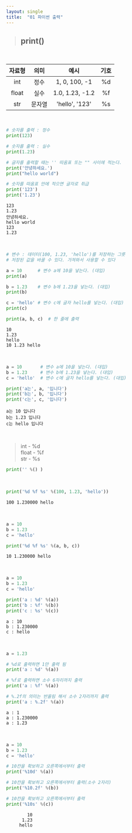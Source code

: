```yaml
---
layout: single
title:  "01 파이썬 출력"
---
```


>## **print()**

<br/>

|자료형|의미|예시|기호|
|:--:|:--:|:--:|:--:|
|int|정수|1, 0, 100, -1|%d|
|float|실수|1.0, 1.23, -1.2|%f|
|str|문자열|'hello', '123'|%s|


<br/>

```python
# 숫자를 출력 : 정수
print(123)    

# 숫자를 출력 : 실수
print(1.23)

# 글자를 출력할 때는 '' 따옴표 또는 "" 사이에 적는다.
print('안녕하세요.')
print("hello world")

# 숫자를 따옴표 안에 적으면 글자로 취급
print('123')
print('1.23')
```   

```
123
1.23       
안녕하세요.
hello world
123
1.23
```   
<br/>

```python
# 변수 : 데이터(100, 1.23, 'hello')를 저장하는 그릇
# 저장된 값을 바꿀 수 있다. 가져와서 사용할 수 있다

a = 10      # 변수 a에 10을 넣는다. (대입)
print(a)

b = 1.23    # 변수 b에 1.23을 넣는다. (대입)
print(b)

c = 'hello' # 변수 c에 글자 hello를 넣는다. (대입)
print(c)

print(a, b, c)  # 한 줄에 출력
```   

```
10
1.23
hello        
10 1.23 hello
```   
<br/>

```python
a = 10       # 변수 a에 10을 넣는다. (대입)
b = 1.23     # 변수 b에 1.23을 넣는다. (대입)
c = 'hello'  # 변수 c에 글자 hello를 넣는다. (대입)

print('a는', a, '입니다')
print('b는', b, '입니다')
print('c는', c, '입니다')
```   

```
a는 10 입니다
b는 1.23 입니다
c는 hello 입니다
```  


<br/>


>int   - %d  
float - %f  
str   - %s  

```python
print('' %() )
```   

<br/>


```python
print('%d %f %s' %(100, 1.23, 'hello'))
```   

```
100 1.230000 hello
```  

<br/>


```python
a = 10
b = 1.23
c = 'hello'

print('%d %f %s' %(a, b, c))
```   

```
10 1.230000 hello
```  

<br/>


```python
a = 10
b = 1.23
c = 'hello'

print('a : %d' %(a))
print('b : %f' %(b))
print('c : %s' %(c))
```   

```
a : 10
b : 1.230000
c : hello
```  
<br/>

```python
a = 1.23

# %d로 출력하면 1만 출력 됨
print('a : %d' %(a))

# %f로 출력하면 소수 6자리까지 출력    
print('a : %f' %(a))

# %.2f의 의미는 반올림 해서 소수 2자리까지 출력    
print('a : %.2f' %(a))  
```   

```
a : 1
a : 1.230000
a : 1.23
```  

<br/>


```python
a = 10
b = 1.23
c = 'hello'

# 10칸을 확보하고 오른쪽에서부터 출력
print('%10d' %(a))

# 10칸을 확보하고 오른쪽에서부터 출력(소수 2자리)      
print('%10.2f' %(b))

# 10칸을 확보하고 오른쪽에서부터 출력    
print('%10s' %(c)) 
```   

```
        10
      1.23
     hello
```  
